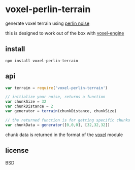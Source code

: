 # voxel-perlin-terrain

generate voxel terrain using [perlin noise](http://en.wikipedia.org/wiki/Perlin_noise)

this is designed to work out of the box with [voxel-engine](https://npmjs.org/package/voxel-engine)

## install

`npm install voxel-perlin-terrain`

## api

```javascript
var terrain = require('voxel-perlin-terrain')

// initialize your noise, returns a function
var chunkSize = 32
var chunkDistance = 2
var generator = terrain(chunkDistance, chunkSize)

// the returned function is for getting specific chunks
var chunkData = generator([0,0,0], [32,32,32])
```

chunk data is returned in the format of the [voxel](https://npmjs.org/package/voxel) module

## license

BSD
